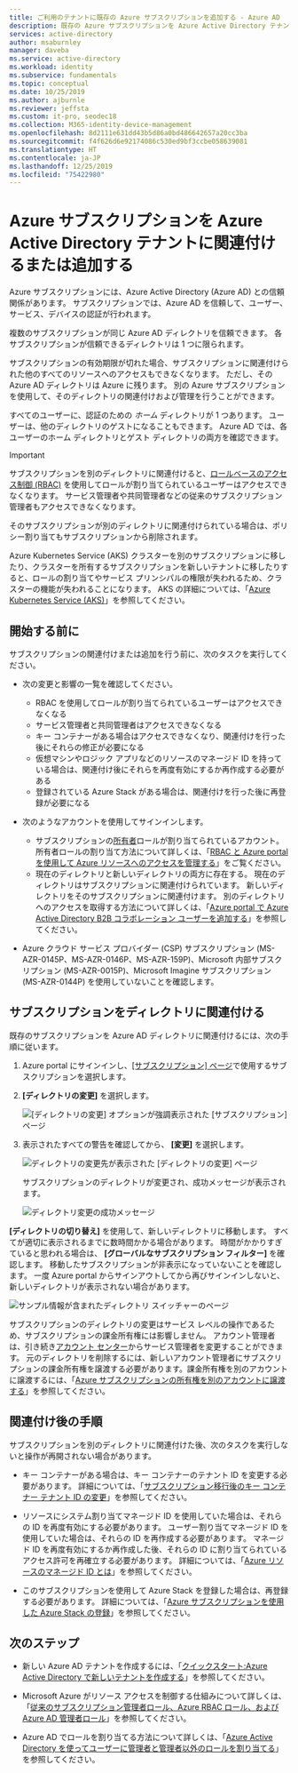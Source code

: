 ```yaml
---
title: ご利用のテナントに既存の Azure サブスクリプションを追加する - Azure AD
description: 既存の Azure サブスクリプションを Azure Active Directory テナントに追加する方法について説明します。
services: active-directory
author: msaburnley
manager: daveba
ms.service: active-directory
ms.workload: identity
ms.subservice: fundamentals
ms.topic: conceptual
ms.date: 10/25/2019
ms.author: ajburnle
ms.reviewer: jeffsta
ms.custom: it-pro, seodec18
ms.collection: M365-identity-device-management
ms.openlocfilehash: 8d2111e631dd43b5d86a0bd486642657a20cc3ba
ms.sourcegitcommit: f4f626d6e92174086c530ed9bf3ccbe058639081
ms.translationtype: HT
ms.contentlocale: ja-JP
ms.lasthandoff: 12/25/2019
ms.locfileid: "75422980"
---
```

# <a name="associate-or-add-an-azure-subscription-to-your-azure-active-directory-tenant"></a>Azure サブスクリプションを Azure Active Directory テナントに関連付けるまたは追加する

Azure サブスクリプションには、Azure Active Directory (Azure AD) との信頼関係があります。 サブスクリプションでは、Azure AD を信頼して、ユーザー、サービス、デバイスの認証が行われます。

複数のサブスクリプションが同じ Azure AD ディレクトリを信頼できます。 各サブスクリプションが信頼できるディレクトリは 1 つに限られます。

サブスクリプションの有効期限が切れた場合、サブスクリプションに関連付けられた他のすべてのリソースへのアクセスもできなくなります。 ただし、その Azure AD ディレクトリは Azure に残ります。 別の Azure サブスクリプションを使用して、そのディレクトリの関連付けおよび管理を行うことができます。

すべてのユーザーに、認証のための *ホーム* ディレクトリが 1 つあります。 ユーザーは、他のディレクトリのゲストになることもできます。 Azure AD では、各ユーザーのホーム ディレクトリとゲスト ディレクトリの両方を確認できます。

> [!Important]
> サブスクリプションを別のディレクトリに関連付けると、[ロールベースのアクセス制御 (RBAC)](../../role-based-access-control/role-assignments-portal.md) を使用してロールが割り当てられているユーザーはアクセスできなくなります。 サービス管理者や共同管理者などの従来のサブスクリプション管理者もアクセスできなくなります。
>
> そのサブスクリプションが別のディレクトリに関連付けられている場合は、ポリシー割り当てもサブスクリプションから削除されます。
>
> Azure Kubernetes Service (AKS) クラスターを別のサブスクリプションに移したり、クラスターを所有するサブスクリプションを新しいテナントに移したりすると、ロールの割り当てやサービス プリンシパルの権限が失われるため、クラスターの機能が失われることになります。 AKS の詳細については、「[Azure Kubernetes Service (AKS)](https://docs.microsoft.com/azure/aks/)」を参照してください。


## <a name="before-you-begin"></a>開始する前に

サブスクリプションの関連付けまたは追加を行う前に、次のタスクを実行してください。

- 次の変更と影響の一覧を確認してください。

  - RBAC を使用してロールが割り当てられているユーザーはアクセスできなくなる
  - サービス管理者と共同管理者はアクセスできなくなる
  - キー コンテナーがある場合はアクセスできなくなり、関連付けを行った後にそれらの修正が必要になる
  - 仮想マシンやロジック アプリなどのリソースのマネージド ID を持っている場合は、関連付け後にそれらを再度有効にするか再作成する必要がある
  - 登録されている Azure Stack がある場合は、関連付けを行った後に再登録が必要になる

- 次のようなアカウントを使用してサインインします。

  - サブスクリプションの[所有者](../../role-based-access-control/built-in-roles.md#owner)ロールが割り当てられているアカウント。 所有者ロールの割り当て方法について詳しくは、「[RBAC と Azure portal を使用して Azure リソースへのアクセスを管理する](../../role-based-access-control/role-assignments-portal.md)」をご覧ください。
  - 現在のディレクトリと新しいディレクトリの両方に存在する。 現在のディレクトリはサブスクリプションに関連付けられています。 新しいディレクトリをそのサブスクリプションに関連付けます。 別のディレクトリへのアクセスを取得する方法について詳しくは、「[Azure portal で Azure Active Directory B2B コラボレーション ユーザーを追加する](../b2b/add-users-administrator.md)」を参照してください。

- Azure クラウド サービス プロバイダー (CSP) サブスクリプション (MS-AZR-0145P、MS-AZR-0146P、MS-AZR-159P)、Microsoft 内部サブスクリプション (MS-AZR-0015P)、Microsoft Imagine サブスクリプション (MS-AZR-0144P) を使用していないことを確認します。

## サブスクリプションをディレクトリに関連付ける<a name="to-associate-an-existing-subscription-to-your-azure-ad-directory"></a>

既存のサブスクリプションを Azure AD ディレクトリに関連付けるには、次の手順に従います。

1. Azure portal にサインインし、[[サブスクリプション] ページ](https://portal.azure.com/#blade/Microsoft_Azure_Billing/SubscriptionsBlade)で使用するサブスクリプションを選択します。

1. **[ディレクトリの変更]** を選択します。

    ![[ディレクトリの変更] オプションが強調表示された [サブスクリプション] ページ](media/active-directory-how-subscriptions-associated-directory/change-directory-in-azure-subscriptions.png)

1. 表示されたすべての警告を確認してから、 **[変更]** を選択します。

    ![ディレクトリの変更先が表示された [ディレクトリの変更] ページ](media/active-directory-how-subscriptions-associated-directory/edit-directory-ui.png)

    サブスクリプションのディレクトリが変更され、成功メッセージが表示されます。

    ![ディレクトリ変更の成功メッセージ](media/active-directory-how-subscriptions-associated-directory/edit-directory-success.png)

**[ディレクトリの切り替え]** を使用して、新しいディレクトリに移動します。 すべてが適切に表示されるまでに数時間かかる場合があります。 時間がかかりすぎていると思われる場合は、 **[グローバルなサブスクリプション フィルター]** を確認します。 移動したサブスクリプションが非表示になっていないことを確認します。 一度 Azure portal からサインアウトしてから再びサインインしないと、新しいディレクトリが表示されない場合があります。

![サンプル情報が含まれたディレクトリ スイッチャーのページ](media/active-directory-how-subscriptions-associated-directory/directory-switcher.png)

サブスクリプションのディレクトリの変更はサービス レベルの操作であるため、サブスクリプションの課金所有権には影響しません。 アカウント管理者は、引き続き[アカウント センター](https://account.azure.com/subscriptions)からサービス管理者を変更することができます。 元のディレクトリを削除するには、新しいアカウント管理者にサブスクリプションの課金所有権を譲渡する必要があります。課金所有権を別のアカウントに譲渡するには、「[Azure サブスクリプションの所有権を別のアカウントに譲渡する](../../billing/billing-subscription-transfer.md)」を参照してください。

## <a name="post-association-steps"></a>関連付け後の手順

サブスクリプションを別のディレクトリに関連付けた後、次のタスクを実行しないと操作が再開されない場合があります。

- キー コンテナーがある場合は、キー コンテナーのテナント ID を変更する必要があります。 詳細については、「[サブスクリプション移行後のキー コンテナー テナント ID の変更](../../key-vault/key-vault-subscription-move-fix.md)」を参照してください。

- リソースにシステム割り当てマネージド ID を使用していた場合は、それらの ID を再度有効にする必要があります。 ユーザー割り当てマネージド ID を使用していた場合は、それらの ID を再作成する必要があります。 マネージド ID を再度有効にするか再作成した後、それらの ID に割り当てられているアクセス許可を再確立する必要があります。 詳細については、「[Azure リソースのマネージド ID とは](../managed-identities-azure-resources/overview.md)」を参照してください。

- このサブスクリプションを使用して Azure Stack を登録した場合は、再登録する必要があります。 詳細については、「[Azure サブスクリプションを使用した Azure Stack の登録](/azure-stack/operator/azure-stack-registration)」を参照してください。

## <a name="next-steps"></a>次のステップ

- 新しい Azure AD テナントを作成するには、「[クイックスタート:Azure Active Directory で新しいテナントを作成する](active-directory-access-create-new-tenant.md)」を参照してください。

- Microsoft Azure がリソース アクセスを制御する仕組みについて詳しくは、「[従来のサブスクリプション管理者ロール、Azure RBAC ロール、および Azure AD 管理者ロール](../../role-based-access-control/rbac-and-directory-admin-roles.md)」を参照してください。

- Azure AD でロールを割り当てる方法について詳しくは、「[Azure Active Directory を使ってユーザーに管理者と管理者以外のロールを割り当てる](active-directory-users-assign-role-azure-portal.md)」を参照してください。
